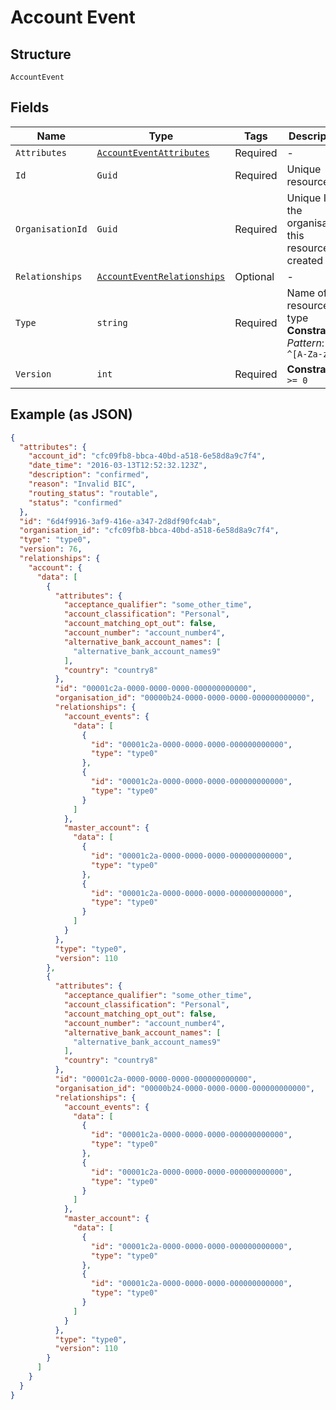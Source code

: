 
# Account Event

## Structure

`AccountEvent`

## Fields

| Name | Type | Tags | Description |
|  --- | --- | --- | --- |
| `Attributes` | [`AccountEventAttributes`](../../doc/models/account-event-attributes.md) | Required | - |
| `Id` | `Guid` | Required | Unique resource ID |
| `OrganisationId` | `Guid` | Required | Unique ID of the organisation this resource is created by |
| `Relationships` | [`AccountEventRelationships`](../../doc/models/account-event-relationships.md) | Optional | - |
| `Type` | `string` | Required | Name of the resource type<br>**Constraints**: *Pattern*: `^[A-Za-z]*$` |
| `Version` | `int` | Required | **Constraints**: `>= 0` |

## Example (as JSON)

```json
{
  "attributes": {
    "account_id": "cfc09fb8-bbca-40bd-a518-6e58d8a9c7f4",
    "date_time": "2016-03-13T12:52:32.123Z",
    "description": "confirmed",
    "reason": "Invalid BIC",
    "routing_status": "routable",
    "status": "confirmed"
  },
  "id": "6d4f9916-3af9-416e-a347-2d8df90fc4ab",
  "organisation_id": "cfc09fb8-bbca-40bd-a518-6e58d8a9c7f4",
  "type": "type0",
  "version": 76,
  "relationships": {
    "account": {
      "data": [
        {
          "attributes": {
            "acceptance_qualifier": "some_other_time",
            "account_classification": "Personal",
            "account_matching_opt_out": false,
            "account_number": "account_number4",
            "alternative_bank_account_names": [
              "alternative_bank_account_names9"
            ],
            "country": "country8"
          },
          "id": "00001c2a-0000-0000-0000-000000000000",
          "organisation_id": "00000b24-0000-0000-0000-000000000000",
          "relationships": {
            "account_events": {
              "data": [
                {
                  "id": "00001c2a-0000-0000-0000-000000000000",
                  "type": "type0"
                },
                {
                  "id": "00001c2a-0000-0000-0000-000000000000",
                  "type": "type0"
                }
              ]
            },
            "master_account": {
              "data": [
                {
                  "id": "00001c2a-0000-0000-0000-000000000000",
                  "type": "type0"
                },
                {
                  "id": "00001c2a-0000-0000-0000-000000000000",
                  "type": "type0"
                }
              ]
            }
          },
          "type": "type0",
          "version": 110
        },
        {
          "attributes": {
            "acceptance_qualifier": "some_other_time",
            "account_classification": "Personal",
            "account_matching_opt_out": false,
            "account_number": "account_number4",
            "alternative_bank_account_names": [
              "alternative_bank_account_names9"
            ],
            "country": "country8"
          },
          "id": "00001c2a-0000-0000-0000-000000000000",
          "organisation_id": "00000b24-0000-0000-0000-000000000000",
          "relationships": {
            "account_events": {
              "data": [
                {
                  "id": "00001c2a-0000-0000-0000-000000000000",
                  "type": "type0"
                },
                {
                  "id": "00001c2a-0000-0000-0000-000000000000",
                  "type": "type0"
                }
              ]
            },
            "master_account": {
              "data": [
                {
                  "id": "00001c2a-0000-0000-0000-000000000000",
                  "type": "type0"
                },
                {
                  "id": "00001c2a-0000-0000-0000-000000000000",
                  "type": "type0"
                }
              ]
            }
          },
          "type": "type0",
          "version": 110
        }
      ]
    }
  }
}
```

